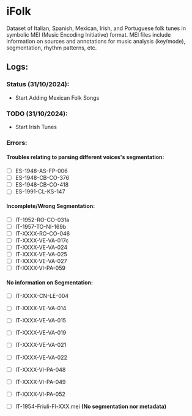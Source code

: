 # iFolk

Dataset of Italian, Spanish, Mexican, Irish, and Portuguese folk tunes in symbolic MEI (Music Encoding Initiative) format. MEI files include information on sources and annotations for music analysis (key/mode), segmentation, rhythm patterns, etc.

## Logs:

### Status (31/10/2024):
- Start Adding Mexican Folk Songs

### TODO (31/10/2024):
- Start Irish Tunes

### Errors:

#### Troubles relating to parsing different voices's segmentation:

- [ ] ES-1948-AS-FP-006
- [ ] ES-1948-CB-CO-376
- [ ] ES-1948-CB-CO-418 
- [ ] ES-1991-CL-KS-147

#### Incomplete/Wrong Segmentation:

- [ ] IT-1952-RO-CO-031a
- [ ] IT-1957-TO-NI-169b
- [ ] IT-XXXX-RO-CO-046
- [ ] IT-XXXX-VE-VA-017c
- [ ] IT-XXXX-VE-VA-024
- [ ] IT-XXXX-VE-VA-025
- [ ] IT-XXXX-VE-VA-027
- [ ] IT-XXXX-VI-PA-059

#### No information on Segmentation:

- [ ] IT-XXXX-CN-LE-004
- [ ] IT-XXXX-VE-VA-014
- [ ] IT-XXXX-VE-VA-015
- [ ] IT-XXXX-VE-VA-019
- [ ] IT-XXXX-VE-VA-021
- [ ] IT-XXXX-VE-VA-022
- [ ] IT-XXXX-VI-PA-048
- [ ] IT-XXXX-VI-PA-049
- [ ] IT-XXXX-VI-PA-052
- [ ] IT-1954-Friuli-Fl-XXX.mei **(No segmentation nor metadata)**
      

